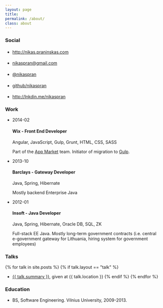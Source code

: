 ```yaml
---
layout: page
title:
permalink: /about/
class: about
---
```


### Social

<ul class="social">
	<li class="blog">
		<h4 class="fa fa-globe"></h4>
		<a href="http://nikas.praninskas.com">http://nikas.praninskas.com</a>
	</li>
	<li class="email">
		<h4 class="fa fa-envelope"></h4>
		<a href="mailto:nikaspran@gmail.com">nikaspran@gmail.com</a>
	</li>
	<li class="twitter">
		<h4 class="fa fa-twitter"></h4>
		<a href="https://twitter.com/nikaspran">@nikaspran</a>
	</li>
	<li class="github">
		<h4 class="fa fa-github"></h4>
		<a href="https://github.com/nikaspran">github/nikaspran</a>
	</li>
	<li class="linkedin">
		<h4 class="fa fa-linkedin"></h4>
		<a href="https://lt.linkedin.com/pub/nikas-praninskas/50/543/48b">http://lnkdin.me/nikaspran</a>
	</li>
</ul>

### Work

<ul class="timeline">
	<li class="wix ongoing" data-duration="Ongoing">
		<span class="start" data-end="Now">2014-02</span>
		<h4>Wix - Front End Developer</h4>
		<p>Angular, JavaScript, Gulp, Grunt, HTML, CSS, SASS</p>
		<p>Part of the <a href="http://www.wix.com/app-market/">App Market</a>
		team. Initiator of migration to <a href="https://github.com/wix/wix-gulpfile">Gulp</a>.
		</p>
	</li>
	<li data-duration="5 months" class="barclays">
		<span class="start" data-end="2014-02">2013-10</span>
		<h4>Barclays - Gateway Developer</h4>
		<p>Java, Spring, Hibernate</p>
		<p>Mostly backend Enterprise Java</p>
	</li>
	<li data-duration="1 year & 9 months" class="insoft">
		<span class="start" data-end="2013-09">2012-01</span>
		<h4>Insoft - Java Developer</h4>
		<p>Java, Spring, Hibernate, Oracle DB, SQL, ZK</p>
		<p>Full-stack EE Java. Mostly long-term government contracts (i.e. central
		e-government gateway for Lithuania, hiring system for government employees)</p>
	</li>
</ul>

### Talks

{% for talk in site.posts %}
	{% if talk.layout == "talk" %}
* [{{ talk.summary }}]({{talk.url}}), given at {{ talk.location }}
	{% endif %}
{% endfor %}

### Education

* BS, Software Engineering. Vilnius University, 2009-2013.
